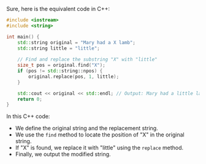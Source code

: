  Sure, here is the equivalent code in C++:

```cpp
#include <iostream>
#include <string>

int main() {
    std::string original = "Mary had a X lamb";
    std::string little = "little";
    
    // Find and replace the substring "X" with "little"
    size_t pos = original.find("X");
    if (pos != std::string::npos) {
        original.replace(pos, 1, little);
    }

    std::cout << original << std::endl; // Output: Mary had a little lamb
    return 0;
}
```

In this C++ code:
- We define the original string and the replacement string.
- We use the `find` method to locate the position of "X" in the original string.
- If "X" is found, we replace it with "little" using the `replace` method.
- Finally, we output the modified string.
